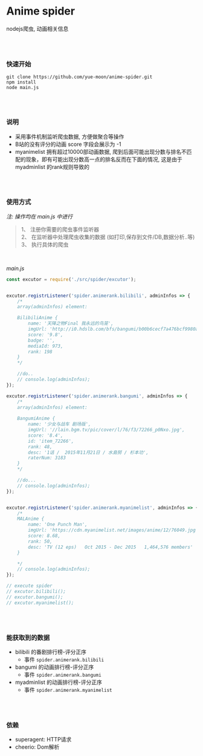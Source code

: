 # Anime spider
  
nodejs爬虫, 动画相关信息 

<br>
<br>


### 快速开始

```
git clone https://github.com/yue-moon/anime-spider.git
npm install
node main.js
```

<br>
<br>


### 说明
* 采用事件机制监听爬虫数据, 方便做聚合等操作 
* B站的没有评分的动画 score 字段会展示为 -1
* myanimelist 拥有超过10000部动画数据, 爬到后面可能出现分数与排名不匹配的现象，即有可能出现分数高一点的排名反而在下面的情况, 这是由于 myadminlist 的rank规则导致的


<br>
<br>


### 使用方式

*注: 操作均在 main.js 中进行*
> 1、 注册你需要的爬虫事件监听器  
> 2、 在监听器中处理爬虫收集的数据 (如打印,保存到文件/DB,数据分析..等)
> 3、 执行具体的爬虫

<br>

*main.js*
```JavaScript
const excutor = require('./src/spider/excutor');


excutor.registrListener('spider.animerank.bilibili', adminInfos => {
    /*
    array(adminInfos) element:

    BilibiliAnime {
        name: '天降之物Final 我永远的鸟笼',
        imgUrl: 'http://i0.hdslb.com/bfs/bangumi/b00b6cecf7a476bcf9980a231814f46782b3d059.jpg',
        score: '9.8',
        badge: '',
        mediaId: 973,
        rank: 198 
    }
    */

    //do..
    // console.log(adminInfos);
});

excutor.registrListener('spider.animerank.bangumi', adminInfos => {
    /*
    array(adminInfos) element:
    
    BangumiAnime {
        name: '少女与战车 剧场版',
        imgUrl: '//lain.bgm.tv/pic/cover/l/76/f3/72266_p0Nxo.jpg',
        score: '8.4',
        id: 'item_72266',
        rank: 48,
        desc: '1话 /  2015年11月21日 / 水島努 / 杉本功',
        raterNum: 3183 
    }
    */

    //do...
    // console.log(adminInfos);
});


excutor.registrListener('spider.animerank.myanimelist', adminInfos => {
    /*
    MALAnime {
        name: 'One Punch Man',
        imgUrl: 'https://cdn.myanimelist.net/images/anime/12/76049.jpg',
        score: 8.68,
        rank: 50,
        desc: 'TV (12 eps)   Oct 2015 - Dec 2015   1,464,576 members' 
    }

    */
    // console.log(adminInfos);
});

// execute spider
// excutor.bilibili();
// excutor.bangumi();
// excutor.myanimelist();

```

<br>
<br>

### 能获取到的数据
* bilibili 的番剧排行榜-评分正序
    * 事件 `spider.animerank.bilibili`
* bangumi 的动画排行榜-评分正序
    * 事件 `spider.animerank.bangumi`
* myadminlist 的动画排行榜-评分正序
    * 事件 `spider.animerank.myanimelist`

<br>
<br>

### 依赖 
* superagent: HTTP请求
* cheerio:    Dom解析
